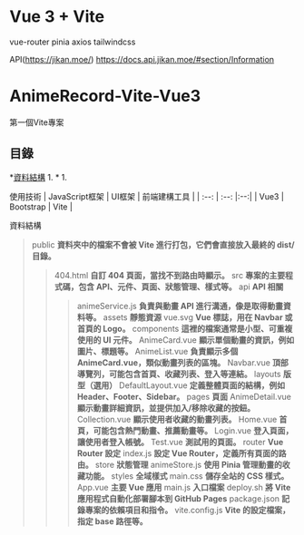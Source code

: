 # Vue 3 + Vite
vue-router
pinia
axios
tailwindcss

API(https://jikan.moe/) 
https://docs.api.jikan.moe/#section/Information

AnimeRecord-Vite-Vue3
===
第一個Vite專案

目錄
---
*[資料結構](#資料結構)
    1. [](#)
*[](#)
    1. [](#)


使用技術
| JavaScript框架 | UI框架 | 前端建構工具 |
| :--: | :--: |:--:|
| Vue3 | Bootstrap | Vite |

資料結構
>public **資料夾中的檔案不會被 Vite 進行打包，它們會直接放入最終的 dist/ 目錄。**
>>404.html **自訂 404 頁面，當找不到路由時顯示。**
>src **專案的主要程式碼，包含 API、元件、頁面、狀態管理、樣式等。**
>>api **API 相關**
>>>animeService.js **負責與動畫 API 進行溝通，像是取得動畫資料等。**
>>assets **靜態資源**
>>>vue.svg **Vue 標誌，用在 Navbar 或首頁的 Logo。**
>>components **這裡的檔案通常是小型、可重複使用的 UI 元件。**
>>>AnimeCard.vue **顯示單個動畫的資訊，例如圖片、標題等。**
>>>AnimeList.vue **負責顯示多個 AnimeCard.vue，類似動畫列表的區塊。**
>>>Navbar.vue **頂部導覽列，可能包含首頁、收藏列表、登入等連結。**
>>layouts **版型（選用）**
>>>DefaultLayout.vue **定義整體頁面的結構，例如 Header、Footer、Sidebar。**
>>pages **頁面**
>>>AnimeDetail.vue **顯示動畫詳細資訊，並提供加入/移除收藏的按鈕。**
>>>Collection.vue **顯示使用者收藏的動畫列表。**
>>>Home.vue **首頁，可能包含熱門動畫、推薦動畫等。**
>>>Login.vue **登入頁面，讓使用者登入帳號。**
>>>Test.vue **測試用的頁面。**
>>router **Vue Router 設定**
>>>index.js **設定 Vue Router，定義所有頁面的路由。**
>>store **狀態管理**
>>>animeStore.js **使用 Pinia 管理動畫的收藏功能。**
>>styles **全域樣式**
>>>main.css **儲存全站的 CSS 樣式。**
>>App.vue **主要 Vue 應用**
>>main.js **入口檔案**
>deploy.sh **將 Vite 應用程式自動化部署腳本到 GitHub Pages**
>package.json **記錄專案的依賴項目和指令。**
>vite.config.js **Vite 的設定檔案，指定 base 路徑等。**
